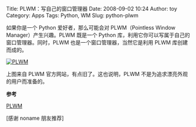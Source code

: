 Title: PLWM：写自己的窗口管理器
Date: 2008-09-02 10:24
Author: toy
Category: Apps
Tags: Python, WM
Slug: python-plwm

如果你是一个 Python 爱好者，那么可能会对 PLWM（Pointless Window
Manager）产生兴趣。PLWM 既是一个 Python
库，利用它你可以写属于自己的窗口管理器。同时，PLWM
也是一个窗口管理器，当然它是利用 PLWM 库创建而成的。

[![PLWM](http://i.linuxtoy.org/i/2008/09/plwm-thumb.gif)](http://i.linuxtoy.org/i/2008/09/plwm.gif)

上图来自 PLWM 官方网站，有点旧了。这也说明，PLWM
不是为追求漂亮外观的用户而准备的。

**参考**

[PLWM](http://plwm.sourceforge.net)

[感谢 noname 朋友推荐]
